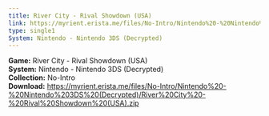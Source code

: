 ```yaml
---
title: River City - Rival Showdown (USA)
link: https://myrient.erista.me/files/No-Intro/Nintendo%20-%20Nintendo%203DS%20(Decrypted)/River%20City%20-%20Rival%20Showdown%20(USA).zip
type: single1
System: Nintendo - Nintendo 3DS (Decrypted)
---
```

<b>Game:</b> River City - Rival Showdown (USA)<br>
<b>System:</b> Nintendo - Nintendo 3DS (Decrypted)<br>
<b>Collection:</b> No-Intro<br>
<b>Download:</b> https://myrient.erista.me/files/No-Intro/Nintendo%20-%20Nintendo%203DS%20(Decrypted)/River%20City%20-%20Rival%20Showdown%20(USA).zip